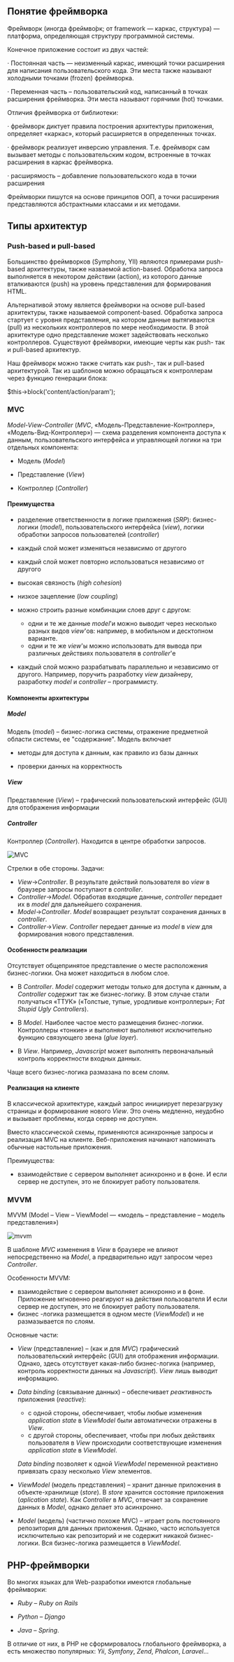 ## Понятие фреймворка

Фре́ймворк (иногда фреймво́рк; от framework — каркас, структура) — платформа, определяющая структуру программной системы.

Конечное приложение состоит из двух частей:

·   Постоянная часть — неизменный каркас, имеющий точки расширения для написания пользовательского кода. Эти места также называют холодными точками (frozen) фреймворка.

·   Переменная часть – пользовательский код, написанный в точках расширения фреймворка. Эти места называют горячими (hot) точками.

Отличия фреймворка от библиотеки: 

·   фреймворк диктует правила построения архитектуры приложения, определяет «каркас», который расширяется в определенных точках. 

·   фреймворк реализует инверсию управления. Т.е. фреймворк сам вызывает методы с пользовательским кодом, встроенные в точках расширения в каркас фреймворка. 

·   расширямость – добавление пользовательского кода в точки расширения

Фреймворки пишутся на основе принципов ООП, а точки расширения представляются абстрактными классами и их методами. 

## Типы архитектур

### Push-based и pull-based

Большинство фреймворков (Symphony, YII) являются примерами push-based архитектуры, также назваемой action-based. Обработка запроса выполняется в некотором действии (action), из которого данные вталкиваются (push) на уровень представления для формирования HTML. 

Альтернативой этому является фреймворки на основе pull-based архитектуры, также называемой component-based. Обработка запроса стартует с уровня представления, на котором данные вытягиваются (pull) из нескольких контроллеров по мере необходимости. В этой архитектуре одно представление может задействовать несколько контроллеров. Существуют фреймворки, имеющие черты как push- так и pull-based архитектур.

Наш фреймворк можно также считать как push-, так и pull-based архитектурой. Так из шаблонов можно обращаться к контроллерам через функцию генерации блока:

$this->block('content/action/param');

### MVC

*Model-View-Controller* (*MVC*, «Модель-Представление-Контроллер», «Модель-Вид-Контроллер») — схема разделения компонента доступа к данным, пользовательского интерфейса и управляющей логики на три отдельных компонента:

- Модель (*Model*) 

- Представление (*View*) 

- Контроллер (*Controller*)

#### Преимущества

- разделение ответственности в логике приложения (*SRP*): бизнес-логики (*model*), пользовательского интерфейса (*view*), логики обработки запросов пользователей (*controller*)

- каждый слой может изменяться независимо от другого

- каждый слой может повторно использоваться независимо от другого

- высокая связность (*high cohesion*)

- низкое зацепление (*low coupling*)

- можно строить разные комбинации слоев друг с другом: 
  - одни и те же данные *model*'и можно выводит через несколько разных видов *view*'ов: например, в мобильном и десктопном варианте. 
  - одни и те же *view*'ы можно использовать для вывода при различных действиях пользователя в *controller*'е

- каждый слой можно разрабатывать параллельно и независимо от другого. Например, поручить разработку *view* дизайнеру, разработку *model* и *controller* – программисту. 


#### Компоненты архитектуры

##### Model

Модель (*model*) – бизнес-логика системы, отражение предметной области системы, ее "содержание". Модель включает

- методы для доступа к данным, как правило из базы данных

- проверки данных на корректность

##### View


Представление (*View*) – графический пользовательский интерфейс (GUI) для отображения информации

##### Controller

Контроллер (*Controller*). Находится в центре обработки запросов. 

![MVC]( https://parshikovpavel.github.io/img/mvc.png )

Стрелки в обе стороны. Задачи:

- *View*→*Controller*. В результате действий пользователя во *view* в браузере запросы поступают в *controller*.
- *Controller*→*Model*. Обработав входящие данные, *controller* передает их в *model* для дальнейшего сохранения.
- *Model*→*Controller*. *Model* возвращает результат сохранения данных в *controller*. 
- *Controller*→*View*. *Controller* передает данные из *model* в *view* для формирования нового представления.

#### Особенности реализации

Отсутствует общепринятое представление о месте расположения бизнес-логики. Она может находиться в любом слое. 

- В *Controller*. *Model* содержит методы только для доступа к данным, а *Controller* содержит так же бизнес-логику. В этом случае стали получаться «ТТУК» («Толстые, тупые, уродливые контроллеры»; *Fat Stupid Ugly Controllers*). 
- В *Model*. Наиболее частое место размещения бизнес-логики. Контроллеры «тонкие» и выполняют выполняют исключительно функцию связующего звена (*glue layer*).

- В *View*. Например, *Javascript* может выполнять первоначальный контроль корректности входных данных.

Чаще всего бизнес-логика размазана по всем слоям.

#### Реализация на клиенте

В классической архитектуре, каждый запрос инициирует перезагрузку страницы и формирование нового *View*. Это очень медленно, неудобно и вызывает проблемы, когда сервер не доступен.

Вместо классической схемы, применяются асинхронные запросы и реализация MVC на клиенте. Веб-приложения начинают напоминать обычные настольные приложения. 

Преимущества:

- взаимодействие с сервером выполняет асинхронно и в фоне. И если сервер не доступен, это не блокирует работу пользователя. 

### MVVM

MVVM (Model – View – ViewModel — «модель – представление – модель представления»)

![mvvm]( https://parshikovpavel.github.io/img/mvvm.png?1223 )

В шаблоне *MVC* изменения в *View* в браузере не влияют непосредственно на *Model*, а предварительно идут запросом через *Controller*. 

Особенности MVVM:

- взаимодействие с сервером выполняет асинхронно и в фоне. Приложение мгновенно реагируют на действия пользователя И если сервер не доступен, это не блокирует работу пользователя. 
- бизнес -логика размещается в одном месте (*ViewModel*) и не размазывается по слоям.

Основные части:

- *View* (представление) – (как и для *MVC*) графический пользовательский интерфейс (GUI) для отображения информации. Однако, здесь отсутствует какая-либо бизнес-логика (например, контроль корректности данных на *Javascript*). *View* лишь выводит информацию. 
- *Data binding* (связывание данных) – обеспечивает *реактивность* приложения (*reactive*):
  - с одной стороны, обеспечивает, чтобы любые изменения *application state* в *ViewModel* были автоматически отражены в *View*.
  - с другой стороны, обеспечивает, чтобы при любых действиях пользователя в *View* происходили соответствующие изменения *application state* в *ViewModel*.
  
  *Data binding* позволяет к одной *ViewModel* переменной реактивно привязать сразу несколько *View* элементов.
- *ViewModel* (модель представления) – хранит данные приложения в объекте-хранилище (*store*). В *store* хранится состояние приложения (*aplication state*). Как *Controller* в *MVC*, отвечает за сохранение данных в *Model*, однако делает это асинхронно. 
- *Model* (модель) (частично похоже MVC) – играет роль постоянного репозитория для данных приложения. Однако, часто используется исключительно как репозиторий и не содержит никакой бизнес-логики. Вся бизнес-логика размещается в *ViewModel*.






## PHP-фреймворки


Во многих языках для Web-разработки имеются глобальные фреймворки: 

- *Ruby* – *Ruby on Rails*

- *Python* – *Django* 

- *Java*  – *Spring*. 

В отличие от них, в РНР не сформировалось глобального фреймворка, а есть множество популярных: *Yii*, *Symfony*, *Zend*, *Phalcon*, *Laravel*…